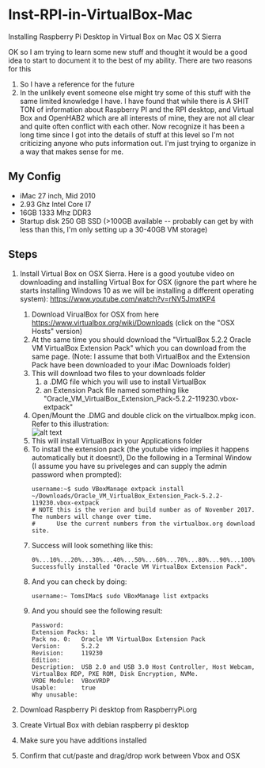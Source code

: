 # Inst-RPI-in-VirtualBox-Mac
Installing Raspberry Pi Desktop in Virtual Box on Mac OS X Sierra

OK so I am trying to learn some new stuff and thought it would be a good idea to start to document it to the best of my ability.
There are two reasons for this
1)  So I have a reference for the future
2)  In the unlikely event someone else might try some of this stuff with the same limited knowledge I have.
I have found that while there is A SHIT TON of information about Raspberry PI and the RPI desktop, and Virtual Box and OpenHAB2 which are all interests of mine, they are not all clear and quite often conflict with each other.  Now recognize it has been a long time since I got into the details of stuff at this level so I'm not criticizing anyone who puts information out.  I'm just trying to organize in a way that makes sense for me.

## My Config
* iMac 27 inch, Mid 2010
* 2.93 Ghz Intel Core I7
* 16GB 1333 Mhz DDR3
* Startup disk 250 GB SSD (>100GB available -- probably can get by with less than this, I'm only setting up a 30-40GB VM storage)

## Steps
1. Install Virtual Box on OSX Sierra.  Here is a good youtube video on downloading and installing Virtual Box for OSX (ignore the part where he starts installing Windows 10 as we will be installing a different operating system):  https://www.youtube.com/watch?v=rNV5JmxtKP4 
    1. Download VirualBox for OSX from here https://www.virtualbox.org/wiki/Downloads  (click on the "OSX Hosts" version)
    2. At the same time you should download the "VirtualBox 5.2.2 Oracle VM VirtualBox Extension Pack" which you can download from the same page. (Note: I assume that both VirtualBox and the Extension Pack have been downloaded to your iMac Downloads folder)
    3. This will download two files to your downloads folder
        1. a .DMG file which you will use to install VirtualBox
        2. an Extension Pack file named something like "Oracle_VM_VirtualBox_Extension_Pack-5.2.2-119230.vbox-extpack"
    4. Open/Mount the .DMG and double click on the virtualbox.mpkg icon.  Refer to this illustration:  
    ![alt text](http://sites.miis.edu/kb/files/2012/06/VB-02.png "Virtual Box Installation")
    4. This will install VirtualBox in your Applications folder
    5. To install the extension pack (the youtube video implies it happens automatically but it doesnt!), Do the following in a Terminal Window (I assume you have su priveleges and can supply the admin password when prompted):
        ```
        username:~$ sudo VBoxManage extpack install ~/Downloads/Oracle_VM_VirtualBox_Extension_Pack-5.2.2-119230.vbox-extpack
        # NOTE this is the verion and build number as of November 2017.  The numbers will change over time.  
        #      Use the current numbers from the virtualbox.org download site.
        ```
    6. Success will look something like this:
        ```
        0%...10%...20%...30%...40%...50%...60%...70%...80%...90%...100%
        Successfully installed "Oracle VM VirtualBox Extension Pack".
        ```
    7. And you can check by doing:
        ```
        username:~ TomsIMac$ sudo VBoxManage list extpacks
        ```
    8. And you should see the following result: 
         ```
        Password:
        Extension Packs: 1
        Pack no. 0:   Oracle VM VirtualBox Extension Pack
        Version:      5.2.2
        Revision:     119230
        Edition:      
        Description:  USB 2.0 and USB 3.0 Host Controller, Host Webcam, VirtualBox RDP, PXE ROM, Disk Encryption, NVMe.
        VRDE Module:  VBoxVRDP
        Usable:       true 
        Why unusable: 
        ```

        
2. Download Raspberry Pi desktop from RaspberryPi.org
3. Create Virtual Box with debian raspberry pi desktop
4. Make sure you have additions installed 
5. Confirm that cut/paste and drag/drop work between Vbox and OSX
